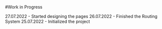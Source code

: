 #Work in Progress

27.07.2022 - Started designing the pages
26.07.2022 - Finished the Routing System
25.07.2022 - Initialized the project
